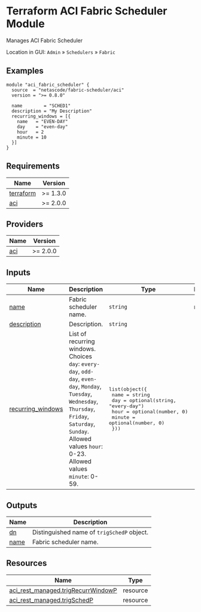 <!-- BEGIN_TF_DOCS -->
# Terraform ACI Fabric Scheduler Module

Manages ACI Fabric Scheduler

Location in GUI:
`Admin` » `Schedulers` » `Fabric`

## Examples

```hcl
module "aci_fabric_scheduler" {
  source  = "netascode/fabric-scheduler/aci"
  version = ">= 0.8.0"

  name        = "SCHED1"
  description = "My Description"
  recurring_windows = [{
    name   = "EVEN-DAY"
    day    = "even-day"
    hour   = 2
    minute = 10
  }]
}
```

## Requirements

| Name | Version |
|------|---------|
| <a name="requirement_terraform"></a> [terraform](#requirement\_terraform) | >= 1.3.0 |
| <a name="requirement_aci"></a> [aci](#requirement\_aci) | >= 2.0.0 |

## Providers

| Name | Version |
|------|---------|
| <a name="provider_aci"></a> [aci](#provider\_aci) | >= 2.0.0 |

## Inputs

| Name | Description | Type | Default | Required |
|------|-------------|------|---------|:--------:|
| <a name="input_name"></a> [name](#input\_name) | Fabric scheduler name. | `string` | n/a | yes |
| <a name="input_description"></a> [description](#input\_description) | Description. | `string` | `""` | no |
| <a name="input_recurring_windows"></a> [recurring\_windows](#input\_recurring\_windows) | List of recurring windows. Choices `day`: `every-day`, `odd-day`, `even-day`, `Monday`, `Tuesday`, `Wednesday`, `Thursday`, `Friday`, `Saturday`, `Sunday`. Allowed values `hour`: 0-23. Allowed values `minute`: 0-59. | <pre>list(object({<br>    name   = string<br>    day    = optional(string, "every-day")<br>    hour   = optional(number, 0)<br>    minute = optional(number, 0)<br>  }))</pre> | `[]` | no |

## Outputs

| Name | Description |
|------|-------------|
| <a name="output_dn"></a> [dn](#output\_dn) | Distinguished name of `trigSchedP` object. |
| <a name="output_name"></a> [name](#output\_name) | Fabric scheduler name. |

## Resources

| Name | Type |
|------|------|
| [aci_rest_managed.trigRecurrWindowP](https://registry.terraform.io/providers/CiscoDevNet/aci/latest/docs/resources/rest_managed) | resource |
| [aci_rest_managed.trigSchedP](https://registry.terraform.io/providers/CiscoDevNet/aci/latest/docs/resources/rest_managed) | resource |
<!-- END_TF_DOCS -->
